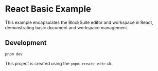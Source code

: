 # React Basic Example

This example encapsulates the BlockSuite editor and workspace in React, demonstrating basic document and workspace management.

## Development

```sh
pnpm dev
```

This project is created using the `pnpm create vite` cli.
